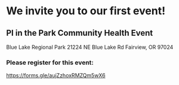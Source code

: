 # We invite you to our first event!

## PI in the Park Community Health Event

Blue Lake Regional Park
21224 NE Blue Lake Rd
Fairview, OR 97024

### Please register for this event:
https://forms.gle/aujZzhoxRMZQm5wX6
